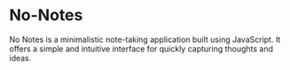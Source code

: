 # No-Notes
No Notes is a minimalistic note-taking application built using JavaScript. It offers a simple and intuitive interface for quickly capturing thoughts and ideas.
